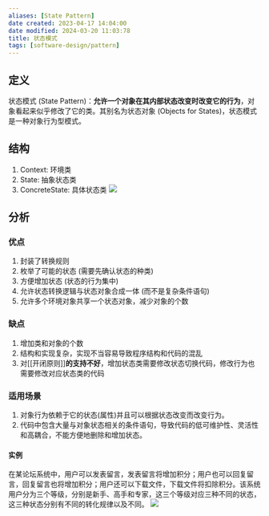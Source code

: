 ```yaml
---
aliases: [State Pattern]
date created: 2023-04-17 14:04:00
date modified: 2024-03-20 11:03:78
title: 状态模式
tags: [software-design/pattern]
---
```


## 定义
状态模式 (State Pattern)：**允许一个对象在其内部状态改变时改变它的行为**，对象看起来似乎修改了它的类。其别名为状态对象 (Objects for States)，状态模式是一种对象行为型模式。

## 结构
1. Context: 环境类
2. State: 抽象状态类
3. ConcreteState: 具体状态类
![](https://spricoder.oss-cn-shanghai.aliyuncs.com/2021-Software-System-Design/img/lec05/2.png)

## 分析
### 优点
1. 封装了转换规则
2. 枚举了可能的状态 (需要先确认状态的种类)
3. 方便增加状态 (状态的行为集中)
4. 允许状态转换逻辑与状态对象合成一体 (而不是复杂条件语句)
5. 允许多个环境对象共享一个状态对象，减少对象的个数

### 缺点
1. 增加类和对象的个数
2. 结构和实现复杂，实现不当容易导致程序结构和代码的混乱
3. 对[[开闭原则]]**的支持不好**，增加状态类需要修改状态切换代码，修改行为也需要修改对应状态类的代码

### 适用场景
1.  对象行为依赖于它的状态(属性)并且可以根据状态改变而改变行为。
2.  代码中包含大量与对象状态相关的条件语句，导致代码的低可维护性、灵活性和高耦合，不能方便地删除和增加状态。

#### 实例
在某论坛系统中，用户可以发表留言，发表留言将增加积分；用户也可以回复留言，回复留言也将增加积分；用户还可以下载文件，下载文件将扣除积分。该系统用户分为三个等级，分别是新手、高手和专家，这三个等级对应三种不同的状态，这三种状态分别有不同的转化规律以及不同。
![](https://spricoder.oss-cn-shanghai.aliyuncs.com/2021-Software-System-Design/img/lec05/5.png)